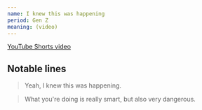 ```yaml
---
name: I knew this was happening
period: Gen Z
meaning: (video)
---
```


[YouTube Shorts video](https://www.youtube.com/shorts/9DMgpbPLC_s)

## Notable lines

> Yeah, I knew this was happening.

> What you're doing is really smart, but also very dangerous.
